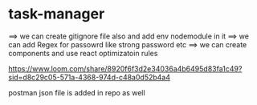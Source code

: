 # task-manager

<!--things we can do-->

==> we can create gitignore file also and add env nodemodule in it
==> we can add Regex for passowrd like strong password etc
==> we can create components and use react optimizatoin rules

<!-- loom video url -->

https://www.loom.com/share/8920f6f3d2e34036a4b6495d83fa1c49?sid=d8c29c05-571a-4368-974d-c48a0d52b4a4

 <!-- Postman Collection -->

postman json file is added in repo as well
